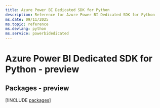 ```yaml
---
title: Azure Power BI Dedicated SDK for Python
description: Reference for Azure Power BI Dedicated SDK for Python
ms.date: 09/11/2025
ms.topic: reference
ms.devlang: python
ms.service: powerbidedicated
---
```

# Azure Power BI Dedicated SDK for Python - preview
## Packages - preview
[!INCLUDE [packages](power-bi-dedicated-index.md)]
